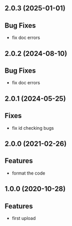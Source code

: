 ## 2.0.3 (2025-01-01)

## Bug Fixes

- fix doc errors

## 2.0.2 (2024-08-10)

## Bug Fixes

- fix doc errors

## 2.0.1 (2024-05-25)

## Fixes

- fix id checking bugs

## 2.0.0 (2021-02-26)

## Features

- format the code

## 1.0.0 (2020-10-28)

## Features

- first upload